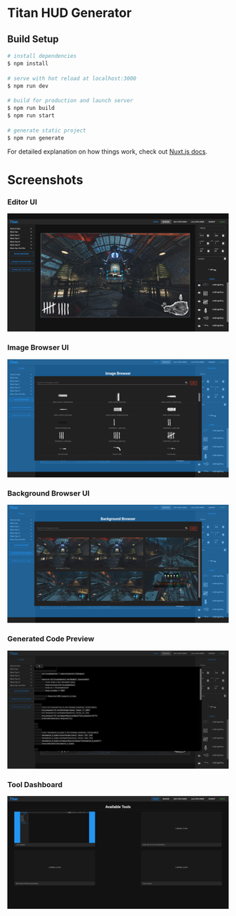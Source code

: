 # Titan HUD Generator

## Build Setup

```bash
# install dependencies
$ npm install

# serve with hot reload at localhost:3000
$ npm run dev

# build for production and launch server
$ npm run build
$ npm run start

# generate static project
$ npm run generate
```

For detailed explanation on how things work, check out [Nuxt.js docs](https://nuxtjs.org).

# Screenshots

### Editor UI
![Screenshot 1](https://github.com/Mountain-Programmer/TitanEditor/blob/master/screenshots/Screenshot_2021-01-26%20designer-frontend%20-%20designer-frontend.png)
### Image Browser UI
![Screenshot 2](https://github.com/Mountain-Programmer/TitanEditor/blob/master/screenshots/Screenshot_2021-01-26%20designer-frontend%20-%20designer-frontend(1).png)

### Background Browser UI
![Screenshot 3](https://github.com/Mountain-Programmer/TitanEditor/blob/master/screenshots/Screenshot_2021-01-26%20designer-frontend%20-%20designer-frontend(2).png)

### Generated Code Preview
![Screenshot 4](https://github.com/Mountain-Programmer/TitanEditor/blob/master/screenshots/Screenshot_2021-01-26%20designer-frontend%20-%20designer-frontend(3).png)

### Tool Dashboard
![Screenshot 5](https://github.com/Mountain-Programmer/TitanEditor/blob/master/screenshots/Screenshot_2021-01-26%20designer-frontend%20-%20designer-frontend(4).png)
